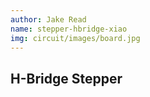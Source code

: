```yaml
---
author: Jake Read
name: stepper-hbridge-xiao
img: circuit/images/board.jpg
---
```

## H-Bridge Stepper 